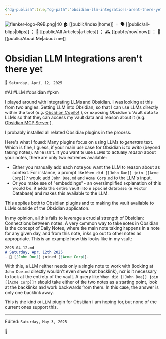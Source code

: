 ```yaml
---
{"dg-publish":true,"dg-path":"obsidian-llm-integrations-arent-there-yet.md","dg-permalink":"obsidian-llm-integrations-arent-there-yet/","permalink":"/obsidian-llm-integrations-arent-there-yet/","title":"Obsidian LLM Integrations aren't there yet"}
---
```



<div class="transclusion internal-embed is-loaded"><div class="markdown-embed">




![flenker-logo-RGB.png|40](/img/user/attachments/flenker-logo-RGB.png)
🏠 [[public/Index\|home]]  ⋮ 🗣️ [[public/all-blips\|blips]] ⋮  📝 [[public/All Articles\|articles]]  ⋮ 🕰️ [[public/now\|now]] ⋮ 🪪 [[public/About Me\|about me]]


</div></div>


# Obsidian LLM Integrations aren't there yet
<p><span>📆 <code>Saturday, April 12, 2025</code></span></p>
#AI #LLM #obsidian #pkm

I played around with integrating LLMs and Obsidian. I was looking at this from two angles: Getting LLM into Obsidian, so that I can use LLMs directly within the tool (e.g. [Obsidian Copilot](https://www.obsidiancopilot.com/en) ), or exposing Obsidian's Vault data to LLMs so that they can access my vault data and reason about it (e.g. [Obsidian MCP Server](https://github.com/cyanheads/obsidian-mcp-server) ).

I probably installed all related Obsidian plugins in the process.

Here's what I found: Many plugins focus on using LLMs to _generate_ text. Which is fine, I guess, if your main use case for Obsidian is to _write_ (beyond taking notes). Mine isn't.  If you want to use LLMs to actually _reason_ about your notes, there are only two extremes available:

- Either you manually add each note you want the LLM to reason about as context. For instance, a prompt like `When did [[John Doe]] join [[Acme Corp]]?` would add `John Doe.md` and `Acme Corp.md` to the LLM's input.
- Or you make use of "embeddings" - an oversimplified explanation of this would be: it adds the entire vault into a special database (a Vector Database) and makes this available to the LLM.

This applies both to Obsidian plugins and to making the vault available to LLMs outside of the Obsidian application.

In my opinion, all this fails to leverage a crucial strength of Obsidian: Connections between notes. A very common way to take notes in Obsidian is the concept of Daily Notes, where the main note taking happens in a note for any given day, and from this note, links go out to other notes as appropriate.  This is an example how this looks like in my vault:

```markdown
2025-04-12.md 
# Saturday, Apr. 12th 2025
- 👋 [[John Doe]] joined [[Acme Corp]].
```

With this, a LLM neither needs only a single note to work with (looking at `John Doe.md` directly wouldn't even show that backlink), nor is it necessary to look at the entirety of the vault. A query like `When did [[John Doe]] join [[Acme Corp]]?` should take either of the two notes as a starting point, look at the backlinks and work backwards from them. In this case, the answer is only one backlink away.

This is the kind of LLM plugin for Obsidian I am hoping for, but none of the current ones support this.




- - -
<p><span>Edited: <code>Saturday, May 3, 2025</code></span></p>
👾
